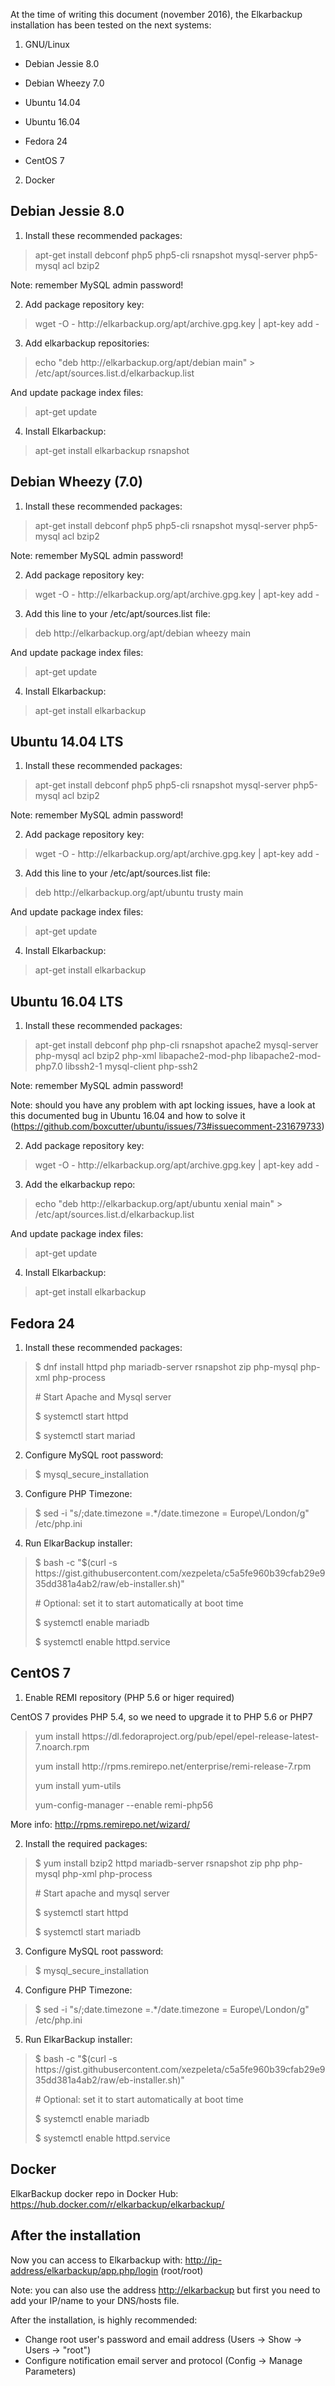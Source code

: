 At the time of writing this document \(november 2016\), the Elkarbackup installation has been tested on the next systems:

1. GNU\/Linux

  * Debian Jessie 8.0

  * Debian Wheezy 7.0

  * Ubuntu 14.04

  * Ubuntu 16.04

  * Fedora 24

  * CentOS 7


2. Docker

## Debian Jessie 8.0

1. Install these recommended packages:

  > apt-get install debconf php5 php5-cli rsnapshot mysql-server php5-mysql acl bzip2

  Note: remember MySQL admin password!

2. Add package repository key:

  > wget -O - http:\/\/elkarbackup.org\/apt\/archive.gpg.key \| apt-key add -

3. Add elkarbackup repositories:

  > echo "deb http:\/\/elkarbackup.org\/apt\/debian main" &gt; \/etc\/apt\/sources.list.d\/elkarbackup.list

  And update package index files:

  > apt-get update

4. Install Elkarbackup:

  > apt-get install elkarbackup rsnapshot


## Debian Wheezy \(7.0\)

1. Install these recommended packages:

  > apt-get install debconf php5 php5-cli rsnapshot mysql-server php5-mysql acl bzip2

  Note: remember MySQL admin password!

2. Add package repository key:

  > wget -O - http:\/\/elkarbackup.org\/apt\/archive.gpg.key \| apt-key add -

3. Add  this line to your \/etc\/apt\/sources.list file:

  > deb http:\/\/elkarbackup.org\/apt\/debian wheezy main

  And update package index files:

  > apt-get update

4. Install Elkarbackup:

  > apt-get install elkarbackup


## Ubuntu 14.04 LTS

1. Install these recommended packages:

  > apt-get install debconf php5 php5-cli rsnapshot mysql-server php5-mysql acl bzip2

  Note: remember MySQL admin password!

2. Add package repository key:

  > wget -O - http:\/\/elkarbackup.org\/apt\/archive.gpg.key \| apt-key add -

3. Add this line to your \/etc\/apt\/sources.list file:

  > deb http:\/\/elkarbackup.org\/apt\/ubuntu trusty main

  And update package index files:

  > apt-get update

4. Install Elkarbackup:

  > apt-get install elkarbackup


## Ubuntu 16.04 LTS

1. Install these recommended packages:

  > apt-get install debconf php php-cli rsnapshot apache2 mysql-server php-mysql acl bzip2 php-xml libapache2-mod-php libapache2-mod-php7.0 libssh2-1 mysql-client php-ssh2

  Note: remember MySQL admin password!

  Note: should you have any problem with apt locking issues, have a look at this documented bug in Ubuntu 16.04 and how to solve it \([https:\/\/github.com\/boxcutter\/ubuntu\/issues\/73\#issuecomment-231679733](https://github.com/boxcutter/ubuntu/issues/73#issuecomment-231679733)\)

2. Add package repository key:

  > wget -O - http:\/\/elkarbackup.org\/apt\/archive.gpg.key \| apt-key add -

3. Add the elkarbackup repo:

  > echo "deb http:\/\/elkarbackup.org\/apt\/ubuntu xenial main" &gt; \/etc\/apt\/sources.list.d\/elkarbackup.list

  And update package index files:

  > apt-get update

4. Install Elkarbackup:

  > apt-get install elkarbackup


## Fedora 24

1. Install these recommended packages:

  > $ dnf install httpd php mariadb-server rsnapshot zip php-mysql php-xml php-process
  > 
  > \# Start Apache and Mysql server
  > 
  > $ systemctl start httpd
  > 
  > $ systemctl start mariad

2. Configure MySQL root password:

  > $ mysql\_secure\_installation

3. Configure PHP Timezone:

  > $ sed -i "s\/;date.timezone =.\*\/date.timezone = Europe\\/London\/g" \/etc\/php.ini

4. Run ElkarBackup installer:

  > $ bash -c "$\(curl -s https:\/\/gist.githubusercontent.com\/xezpeleta\/c5a5fe960b39cfab29e935dd381a4ab2\/raw\/eb-installer.sh\)"
  > 
  > \# Optional: set it to start automatically at boot time
  > 
  > $ systemctl enable mariadb
  > 
  > $ systemctl enable httpd.service


## CentOS 7

1. Enable REMI repository \(PHP 5.6 or higer required\)

  CentOS 7 provides PHP 5.4, so we need to upgrade it to PHP 5.6 or PHP7

  > yum install https:\/\/dl.fedoraproject.org\/pub\/epel\/epel-release-latest-7.noarch.rpm
  > 
  > yum install http:\/\/rpms.remirepo.net\/enterprise\/remi-release-7.rpm
  > 
  > yum install yum-utils
  > 
  > yum-config-manager --enable remi-php56

  More info: [http:\/\/rpms.remirepo.net\/wizard\/](http://rpms.remirepo.net/wizard/)

2. Install the required packages:

  > $ yum install bzip2 httpd mariadb-server rsnapshot zip php php-mysql php-xml php-process
  > 
  > \# Start apache and mysql server
  > 
  > $ systemctl start httpd
  > 
  > $ systemctl start mariadb

3. Configure MySQL root password:

  > $ mysql\_secure\_installation

4. Configure PHP Timezone:

  > $ sed -i "s\/;date.timezone =.\*\/date.timezone = Europe\\/London\/g" \/etc\/php.ini

5. Run ElkarBackup installer:

  > $ bash -c "$\(curl -s https:\/\/gist.githubusercontent.com\/xezpeleta\/c5a5fe960b39cfab29e935dd381a4ab2\/raw\/eb-installer.sh\)"
  > 
  > \# Optional: set it to start automatically at boot time
  > 
  > $ systemctl enable mariadb
  > 
  > $ systemctl enable httpd.service


## Docker

ElkarBackup docker repo in Docker Hub: [https:\/\/hub.docker.com\/r\/elkarbackup\/elkarbackup\/](https://hub.docker.com/r/elkarbackup/elkarbackup/)

## After the installation

Now you can access to Elkarbackup with: [http:\/\/ip-address\/elkarbackup\/app.php\/login](http://ip-address/elkarbackup/app.php/login) \(root\/root\)

Note: you can also use the address [http:\/\/elkarbackup](http://elkarbackup) but first you need to add your IP\/name to your DNS\/hosts file.

After the installation, is highly recommended:

* Change root user's password and email address \(Users -&gt; Show -&gt; Users -&gt; "root"\)
* Configure notification email server and protocol \(Config -&gt; Manage Parameters\)

